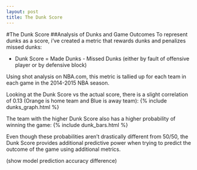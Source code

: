 ```yaml
---
layout: post
title: The Dunk Score
---
```

#The Dunk Score
##Analysis of Dunks and Game Outcomes
To represent dunks as a score, i’ve created a metric that rewards dunks and penalizes missed dunks:
* Dunk Score = Made Dunks - Missed Dunks (either by fault of offensive player or by defensive block)

Using shot analysis on NBA.com, this metric is tallied up for each team in each game in the 2014-2015 NBA season.  


Looking at the Dunk Score vs the actual score, there is a slight correlation of 0.13 (Orange is home team and Blue is away team):
{% include dunks_graph.html %}


The team with the higher Dunk Score also has a higher probability of winning the game:
{% include dunk_bars.html %}


Even though these probabilities aren’t drastically different from 50/50, the Dunk Score provides additional predictive power when trying to predict the outcome of the game using additional metrics.  

(show model prediction accuracy difference)



